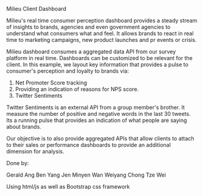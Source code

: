Milieu Client Dashboard

Milieu's real time consumer perception dashboard provides a steady stream of insights to brands, agencies and even government agencies to understand what consumers what and feel. It allows brands to react in real time to marketing campaigns, new product launches and pr events or crisis.

Milieu dashboard consumes a aggregated data API from our survey platform in real time. Dashboards can be customized to be relevant for the client. In this example, we layout key information that provides a pulse to consumer's perception and loyalty to brands via:

1) Net Promoter Score tracking
2) Providing an indication of reasons for NPS score.
3) Twitter Sentiments

Twitter Sentiments is an external API from a group member's brother. It measure the number of positive and negative words in the last 30 tweets. Its a running pulse that provides an indication of what people are saying about brands.

Our objective is to also provide aggregated APIs that allow clients to attach to their sales or performance dashboards to provide an additional dimension for analysis.

Done by:

Gerald Ang
Ben Yang
Jen Minyen
Wan Weiyang
Chong Tze Wei

Using html/js as well as Bootstrap css framework
